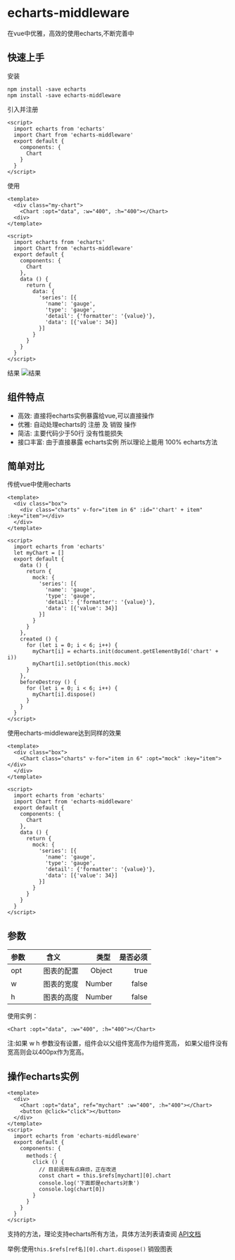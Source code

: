 # echarts-middleware
在vue中优雅，高效的使用echarts,不断完善中

## 快速上手

安装

```
npm install -save echarts
npm install -save echarts-middleware
```

引入并注册

```
<script>
  import echarts from 'echarts'
  import Chart from 'echarts-middleware'
  export default {
    components: {
      Chart
    }
  }
</script>
```

使用
```
<template>
  <div class="my-chart">
    <Chart :opt="data", :w="400", :h="400"></Chart>
  <div>
</template>

<script>
  import echarts from 'echarts'
  import Chart from 'echarts-middleware'
  export default {
    components: {
      Chart
    },
    data () {
      return {
        data: {
          'series': [{
            'name': 'gauge',
            'type': 'gauge',
            'detail': {'formatter': '{value}'},
            'data': [{'value': 34}]
          }]
        }
      }
    }
  }
</script>
```
结果
![结果](http://my-owo-ink.b0.upaiyun.com/puge/github/echarts-middleware/1.png)

## 组件特点
* 高效: 直接将echarts实例暴露给vue,可以直接操作
* 优雅: 自动处理echarts的 注册 及 销毁 操作
* 简洁: 主要代码少于50行 没有性能损失
* 接口丰富: 由于直接暴露 echarts实例 所以理论上能用 100% echarts方法

## 简单对比

传统vue中使用echarts
```
<template>
  <div class="box">
    <div class="charts" v-for="item in 6" :id="'chart' + item" :key="item"></div>
  </div>
</template>

<script>
  import echarts from 'echarts'
  let myChart = []
  export default {
    data () {
      return {
        mock: {
          'series': [{
            'name': 'gauge',
            'type': 'gauge',
            'detail': {'formatter': '{value}'},
            'data': [{'value': 34}]
          }]
        }
      }
    },
    created () {
      for (let i = 0; i < 6; i++) {
        myChart[i] = echarts.init(document.getElementById('chart' + i))
        myChart[i].setOption(this.mock)
      }
    },
    beforeDestroy () {
      for (let i = 0; i < 6; i++) {
        myChart[i].dispose()
      }
    }
  }
</script>
```

使用echarts-middleware达到同样的效果

```
<template>
  <div class="box">
    <Chart class="charts" v-for="item in 6" :opt="mock" :key="item"></div>
  </div>
</template>

<script>
  import echarts from 'echarts'
  import Chart from 'echarts-middleware'
  export default {
    components: {
      Chart
    },
    data () {
      return {
        mock: {
          'series': [{
            'name': 'gauge',
            'type': 'gauge',
            'detail': {'formatter': '{value}'},
            'data': [{'value': 34}]
          }]
        }
      }
    }
  }
</script>
```

## 参数

| 参数        | 含义         | 类型  | 是否必须  |
| ----------- |:-------------:| -----:| -----:|
|opt| 图表的配置 | Object | true |
|w| 图表的宽度| Number | false |
|h| 图表的高度| Number | false |

使用实例：

```
<Chart :opt="data", :w="400", :h="400"></Chart>
```

注:如果 w h 参数没有设置，组件会以父组件宽高作为组件宽高， 如果父组件没有宽高则会以400px作为宽高。



## 操作echarts实例

```
<template>
  <div>
    <Chart :opt="data", ref="mychart" :w="400", :h="400"></Chart>
    <button @click="click"></button>
  </div>
</template>
<script>
  import echarts from 'echarts-middleware'
  export default {
    components: {
      methods：{
        click () {
          // 目前调用有点麻烦，正在改进
          const chart = this.$refs[mychart][0].chart
          console.log('下面即是echarts对象')
          console.log(chart[0])
        }
      }
    }
  }
</script>
```
支持的方法，理论支持echarts所有方法，具体方法列表请查阅 [API文档](http://echarts.baidu.com/api.html#echarts)

举例:使用`this.$refs[ref名][0].chart.dispose()` 销毁图表
